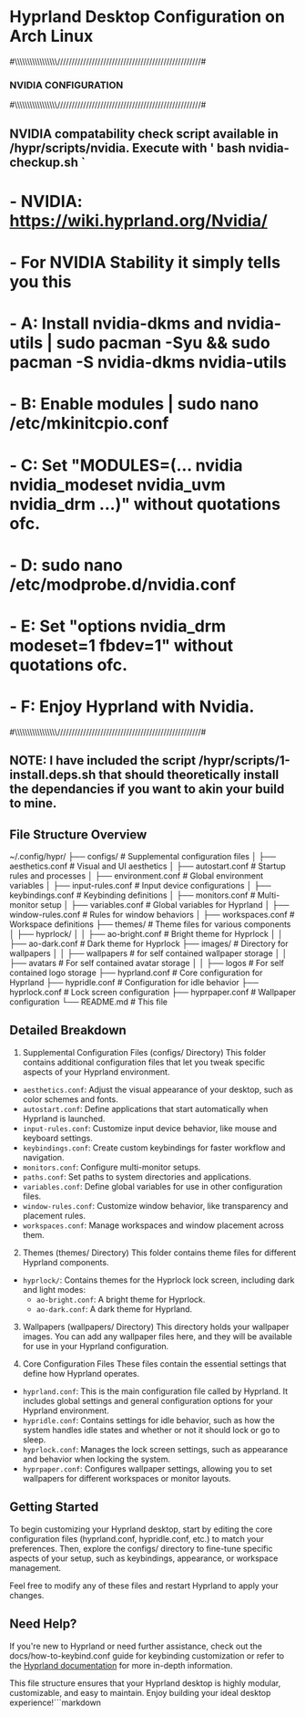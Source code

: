 Hyprland Desktop Configuration on Arch Linux
=========================================
#\\\\\\\\\\\\\\\\\\\\\\\\\\\\\\\\\\\//////////////////////////////////////////////////#
###                         NVIDIA CONFIGURATION                                    ###
#\\\\\\\\\\\\\\\\\\\\\\\\\\\\\\\\\\\//////////////////////////////////////////////////#
## NVIDIA compatability check script available in /hypr/scripts/nvidia. Execute with ' bash nvidia-checkup.sh  `

# - NVIDIA: https://wiki.hyprland.org/Nvidia/
# - For NVIDIA Stability it simply tells you this
# - A: Install nvidia-dkms and nvidia-utils | sudo pacman -Syu && sudo pacman -S nvidia-dkms nvidia-utils
# - B: Enable modules | sudo nano /etc/mkinitcpio.conf
# - C: Set "MODULES=(... nvidia nvidia_modeset nvidia_uvm nvidia_drm ...)" without quotations ofc.
# - D: sudo nano /etc/modprobe.d/nvidia.conf
# - E: Set "options nvidia_drm modeset=1 fbdev=1" without quotations ofc.
# - F: Enjoy Hyprland with Nvidia.
#\\\\\\\\\\\\\\\\\\\\\\\\\\\\\\\\\\\//////////////////////////////////////////////////#

## NOTE: I have included the script /hypr/scripts/1-install.deps.sh that should theoretically install the dependancies if you want to akin your build to mine.

## File Structure Overview
~/.config/hypr/
├── configs/                  # Supplemental configuration files
│   ├── aesthetics.conf      # Visual and UI aesthetics
│   ├── autostart.conf       # Startup rules and processes
│   ├── environment.conf     # Global environment variables
│   ├── input-rules.conf     # Input device configurations
│   ├── keybindings.conf     # Keybinding definitions
│   ├── monitors.conf        # Multi-monitor setup
│   ├── variables.conf       # Global variables for Hyprland
│   ├── window-rules.conf    # Rules for window behaviors
│   ├── workspaces.conf      # Workspace definitions
├── themes/                   # Theme files for various components
│   ├── hyprlock/
│   │   ├── ao-bright.conf   # Bright theme for Hyprlock
│   │   ├── ao-dark.conf     # Dark theme for Hyprlock
├── images/                   # Directory for wallpapers
│   │   ├── wallpapers       # for self contained wallpaper storage
│   │   ├── avatars          # For self contained avatar storage
│   │   ├── logos            # For self contained logo storage
├── hyprland.conf             # Core configuration for Hyprland
├── hypridle.conf             # Configuration for idle behavior
├── hyprlock.conf             # Lock screen configuration
├── hyprpaper.conf            # Wallpaper configuration
└── README.md                 # This file

## Detailed Breakdown
1. Supplemental Configuration Files (configs/ Directory)
This folder contains additional configuration files that let you tweak specific aspects of your Hyprland environment.
- `aesthetics.conf`: Adjust the visual appearance of your desktop, such as color schemes and fonts.
- `autostart.conf`: Define applications that start automatically when Hyprland is launched.
- `input-rules.conf`: Customize input device behavior, like mouse and keyboard settings.
- `keybindings.conf`: Create custom keybindings for faster workflow and navigation.
- `monitors.conf`: Configure multi-monitor setups.
- `paths.conf`: Set paths to system directories and applications.
- `variables.conf`: Define global variables for use in other configuration files.
- `window-rules.conf`: Customize window behavior, like transparency and placement rules.
- `workspaces.conf`: Manage workspaces and window placement across them.

2. Themes (themes/ Directory)
This folder contains theme files for different Hyprland components.
- `hyprlock/`: Contains themes for the Hyprlock lock screen, including dark and light modes:
  - `ao-bright.conf`: A bright theme for Hyprlock.
  - `ao-dark.conf`: A dark theme for Hyprland.

3. Wallpapers (wallpapers/ Directory)
This directory holds your wallpaper images. You can add any wallpaper files here, and they will be available for use in your Hyprland configuration.

4. Core Configuration Files
These files contain the essential settings that define how Hyprland operates.
- `hyprland.conf`: This is the main configuration file called by Hyprland. It includes global settings and general configuration options for your Hyprland environment.
- `hypridle.conf`: Contains settings for idle behavior, such as how the system handles idle states and whether or not it should lock or go to sleep.
- `hyprlock.conf`: Manages the lock screen settings, such as appearance and behavior when locking the system.
- `hyprpaper.conf`: Configures wallpaper settings, allowing you to set wallpapers for different workspaces or monitor layouts.

## Getting Started
To begin customizing your Hyprland desktop, start by editing the core configuration files (hyprland.conf, hypridle.conf, etc.) to match your preferences. Then, explore the configs/ directory to fine-tune specific aspects of your setup, such as keybindings, appearance, or workspace management.

Feel free to modify any of these files and restart Hyprland to apply your changes.

## Need Help?
If you're new to Hyprland or need further assistance, check out the docs/how-to-keybind.conf guide for keybinding customization or refer to the [Hyprland documentation](https://hyprland.org/) for more in-depth information.

This file structure ensures that your Hyprland desktop is highly modular, customizable, and easy to maintain. Enjoy building your ideal desktop experience!```markdown
